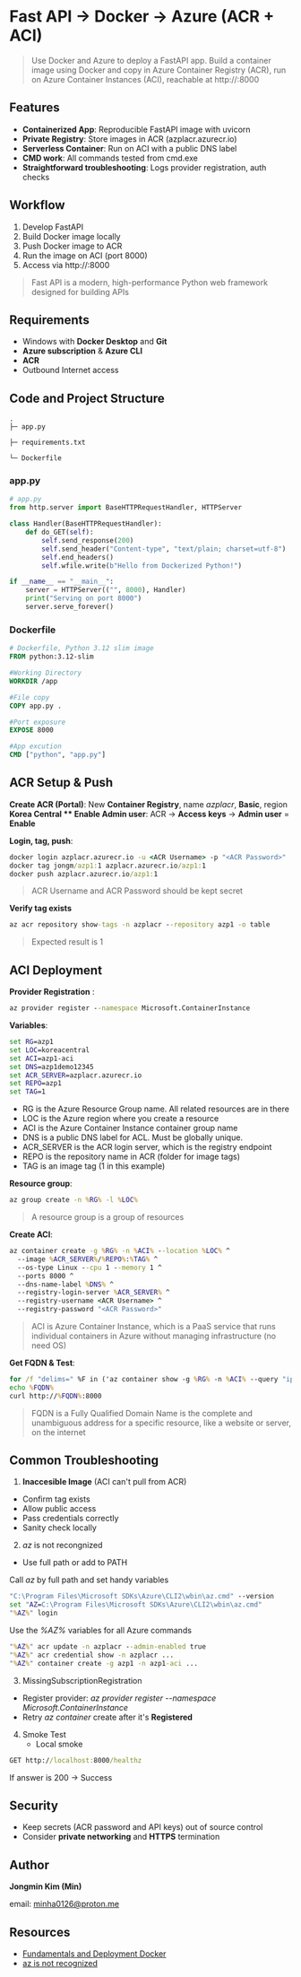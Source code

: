 # Fast API -> Docker -> Azure (ACR + ACI)

>Use Docker and Azure to deploy a FastAPI app.
>Build a container image using Docker and copy in Azure Container Registry (ACR), run on Azure Container Instances (ACI), reachable at http://<FQDN>:8000

## Features

+ **Containerized App**: Reproducible FastAPI image with uvicorn
+ **Private Registry**: Store images in ACR (azplacr.azurecr.io)
+ **Serverless Container**: Run on ACI with a public DNS label
+ **CMD work**: All commands tested from cmd.exe
+ **Straightforward troubleshooting**: Logs provider registration, auth checks

## Workflow
1. Develop FastAPI
2. Build Docker image locally
3. Push Docker image to ACR
4. Run the image on ACI (port 8000)
5. Access via http://<FQDN>:8000

>Fast API is a modern, high-performance Python web framework designed for building APIs

## Requirements
+ Windows with **Docker Desktop** and **Git**
+ **Azure subscription** & **Azure CLI**
+ **ACR**
+ Outbound Internet access

## Code and Project Structure

```
.
├─ app.py

├─ requirements.txt

└─ Dockerfile
```

### app.py
```python
# app.py
from http.server import BaseHTTPRequestHandler, HTTPServer

class Handler(BaseHTTPRequestHandler):
    def do_GET(self):
        self.send_response(200)
        self.send_header("Content-type", "text/plain; charset=utf-8")
        self.end_headers()
        self.wfile.write(b"Hello from Dockerized Python!")

if __name__ == "__main__":
    server = HTTPServer(("", 8000), Handler)
    print("Serving on port 8000")
    server.serve_forever()
```

### Dockerfile
```dockerfile
# Dockerfile, Python 3.12 slim image
FROM python:3.12-slim

#Working Directory
WORKDIR /app

#File copy
COPY app.py .

#Port exposure
EXPOSE 8000

#App excution
CMD ["python", "app.py"]
```

## ACR Setup & Push

**Create ACR (Portal)**: New **Container Registry**, name *azplacr*, **Basic**, region **Korea Central
** Enable Admin user**: ACR -> **Access keys** -> **Admin user** = **Enable**

**Login, tag, push**:
```cmd
docker login azplacr.azurecr.io -u <ACR Username> -p "<ACR Password>"
docker tag jongm/azp1:1 azplacr.azurecr.io/azp1:1
docker push azplacr.azurecr.io/azp1:1
```
> ACR Username and ACR Password should be kept secret

**Verify tag exists**
```cmd
az acr repository show-tags -n azplacr --repository azp1 -o table
```
> Expected result is 1

## ACI Deployment

**Provider Registration** :
```cmd
az provider register --namespace Microsoft.ContainerInstance
```

**Variables**:
```cmd
set RG=azp1
set LOC=koreacentral
set ACI=azp1-aci
set DNS=azp1demo12345 
set ACR_SERVER=azplacr.azurecr.io
set REPO=azp1
set TAG=1
```

+ RG is the Azure Resource Group name. All related resources are in there
+ LOC is the Azure region where you create a resource
+ ACI is the Azure Container Instance container group name
+ DNS is a public DNS label for ACL. Must be globally unique.
+ ACR_SERVER is the ACR login server, which is the registry endpoint
+ REPO is the repository name in ACR (folder for image tags)
+ TAG is an image tag (1 in this example)

**Resource group**:
```cmd
az group create -n %RG% -l %LOC%
```
> A resource group is a group of resources

**Create ACI**:
```cmd
az container create -g %RG% -n %ACI% --location %LOC% ^
  --image %ACR_SERVER%/%REPO%:%TAG% ^
  --os-type Linux --cpu 1 --memory 1 ^
  --ports 8000 ^
  --dns-name-label %DNS% ^
  --registry-login-server %ACR_SERVER% ^
  --registry-username <ACR Username> ^
  --registry-password "<ACR Password>"
```

> ACI is Azure Container Instance, which is a PaaS service that runs individual containers
> in Azure without managing infrastructure (no need OS)

**Get FQDN & Test**:
```cmd
for /f "delims=" %F in ('az container show -g %RG% -n %ACI% --query "ipAddress.fqdn" -o tsv') do set FQDN=%F
echo %FQDN%
curl http://%FQDN%:8000
```

>FQDN is a Fully Qualified Domain Name is the complete and unambiguous address for a specific resource, 
>like a website or server, on the internet

## Common Troubleshooting

1. **Inaccesible Image** (ACI can't pull from ACR)
  + Confirm tag exists
  + Allow public access
  + Pass credentials correctly
  + Sanity check locally

2. *az* is not recongnized
  + Use full path or add to PATH

Call *az* by full path and set handy variables
```cmd
"C:\Program Files\Microsoft SDKs\Azure\CLI2\wbin\az.cmd" --version
set "AZ=C:\Program Files\Microsoft SDKs\Azure\CLI2\wbin\az.cmd"
"%AZ%" login
```

Use the *%AZ%* variables for all Azure commands
```cmd
"%AZ%" acr update -n azplacr --admin-enabled true
"%AZ%" acr credential show -n azplacr ...
"%AZ%" container create -g azp1 -n azp1-aci ...
```

3. MissingSubscriptionRegistration
  + Register provider: *az provider register --namespace Microsoft.ContainerInstance*
  + Retry *az container* create after it's **Registered**

4. Smoke Test
    + Local smoke
```cmd
GET http://localhost:8000/healthz
```
If answer is 200 -> Success

## Security
+ Keep secrets (ACR password and API keys) out of source control
+ Consider **private networking** and **HTTPS** termination

## Author
**Jongmin Kim (Min)**

email: minha0126@proton.me

## Resources
+ [Fundamentals and Deployment Docker](https://www.44bits.io/ko/post/easy-deploy-with-docker)
+ [az is not recognized](https://learn.microsoft.com/en-us/answers/questions/1305373/how-to-fix-the-term-az-is-not-recognized-as-the-na)


